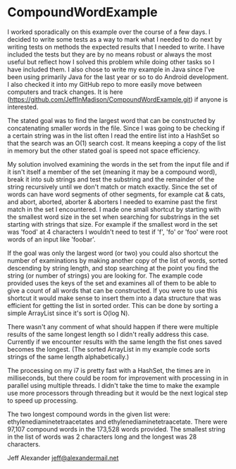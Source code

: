CompoundWordExample
===================

I worked sporadically on this example over the course of a few days. I decided to write some tests as a way to mark what I needed to do next by writing tests on methods the expected results that I needed to write. I have included the tests but they are by no means robust or always the most useful but reflect how I solved this problem while doing other tasks so I have included them. I also chose to write my example in Java since I’ve been using primarily Java for the last year or so to do Android development. I also checked it into my GitHub repo to more easily move between computers and track changes. It is here (https://github.com/JeffInMadison/CompoundWordExample.git) if anyone is interested.

The stated goal was to find the largest word that can be constructed by concatenating smaller words in the file. Since I was going to be checking if a certain string was in the list often I read the entire list into a HashSet so that the search was an O(1) search cost. It means keeping a copy of the list in memory but the other stated goal is speed not space efficiency.

My solution involved examining the words in the set from the input file and if it isn't itself a member of the set (meaning it may be a compound word), break it into sub strings and test the substring and the remainder of the string recursively until we don't match or match exactly. Since the set of words can have word segments of other segments, for example cat & cats, and abort, aborted, aborter & aborters I needed to examine past the first match in the set I encountered. I made one small shortcut by starting with the smallest word size in the set when searching for substrings in the set starting with strings that size. For example if the smallest word in the set was 'food' at 4 characters I wouldn't need to test if 'f', 'fo' or 'foo' were root words of an input like 'foobar'.

If the goal was only the largest word (or two) you could also shortcut the number of examinations by making another copy of the list of words, sorted descending by string length, and stop searching at the point you find the string (or number of strings) you are looking for. The example code provided uses the keys of the set and examines all of them to be able to give a count of all words that can be constructed. If you were to use this shortcut it would make sense to insert them into a data structure that was efficient for getting the list in sorted order. This can be done by sorting a simple ArrayList since it's sort is O(log N).

There wasn't any comment of what should happen if there were multiple results of the same longest length so I didn't really address this case. Currently if we encounter results with the same length the fist ones saved becomes the longest. (The sorted ArrayList in my example code sorts strings of the same length alphabetically.)

The processing on my i7 is pretty fast with a HashSet, the times are in milliseconds, but there could be room for improvement with processing in in parallel using multiple threads. I didn't take the time to make the example use more processors through threading but it would be the next logical step to speed up processing.

The two longest compound words in the given list were: ethylenediaminetetraacetates and ethylenediaminetetraacetate.
There were 97,107 compound words in the 173,528 words provided.
The smallest string in the list of words was 2 characters long and the longest was 28 characters.

Jeff Alexander
jeff@alexandermail.net